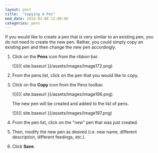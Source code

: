 ```yaml
---
layout: post
title:  "Copying A Pen"
mod_date: 2014-03-08 12:00:00
categories: pens
---
```


If you would like to create a pen that is very similar to an existing pen, you do not need to create the new pen. Rather, you could simply copy an existing pen and then change the new pen accordingly.

1.  Click on the **Pens** icon from the ribbon bar.

    ![]({{ site.baseurl }}/assets/images/image172.png)

2.  From the pens list, click on the pen that you would like to copy.

3.  Click on the **Copy** icon from the Pens toolbar.

    ![]({{ site.baseurl }}/assets/images/image196.png)

    The new pen will be created and added to the list of pens.

    ![]({{ site.baseurl }}/assets/images/image197.png)

4.  From the pen list, click on the "new" pen that was just created.

5.  Then, modify the new pen as desired (i.e. new name, different description, different feedings, etc.).

6.  Click **Save**.
